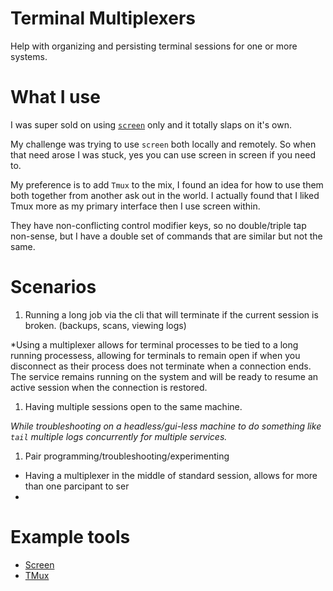 # Terminal Multiplexers

Help with organizing and persisting terminal sessions for one or more systems.

# What I use

I was super sold on using [`screen`](../../tools/screen.md) only and it totally slaps on it's own.

My challenge was trying to use `screen` both locally and remotely. So when that need arose I was stuck, yes you can use screen in screen if you need to.

My preference is to add `Tmux` to the mix, I found an idea for how to use them both together from another ask out in the world. I actually found that I liked Tmux more as my primary interface then I use screen within.

 They have non-conflicting control modifier keys, so no double/triple tap non-sense, but I have a double set of commands that are similar but not the same.

# Scenarios

1. Running a long job via the cli that will terminate if the current session is broken. (backups, scans, viewing logs)

*Using a multiplexer allows for terminal processes to be tied to a long running processess, allowing for terminals to remain open if when you disconnect as their process does not terminate when a connection ends. The service remains running on the system and will be ready to resume an active session when the connection is restored.

1. Having multiple sessions open to the same machine.

*While troubleshooting on a headless/gui-less machine to do something like `tail` multiple logs concurrently for multiple services.*

1. Pair programming/troubleshooting/experimenting

* Having a multiplexer in the middle of standard session, allows for more than one parcipant to ser
*


# Example tools

 * [Screen](../tools/screen.md)
 * [TMux](../tools/tmux.md)

